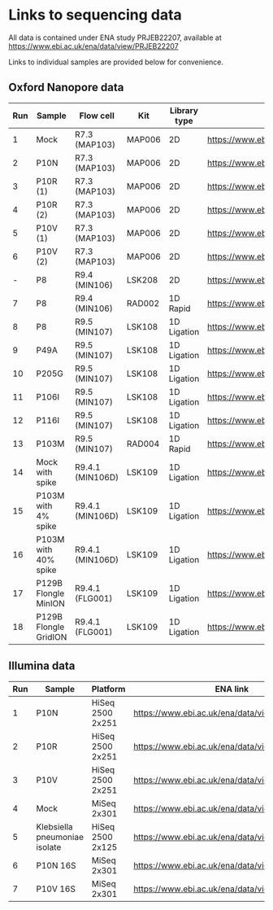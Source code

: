 Links to sequencing data
========================

All data is contained under ENA study PRJEB22207, available at https://www.ebi.ac.uk/ena/data/view/PRJEB22207

Links to individual samples are provided below for convenience.

Oxford Nanopore data
--------------------

| **Run** | **Sample** | **Flow cell** | **Kit** | **Library type** | **ENA link** |
| --- | --- | --- | --- | --- | --- |
| 1 | Mock | R7.3 (MAP103) | MAP006 | 2D | https://www.ebi.ac.uk/ena/data/view/ERR2105049 |
| 2 | P10N | R7.3 (MAP103) | MAP006 | 2D | https://www.ebi.ac.uk/ena/data/view/ERR2099164 |
| 3 | P10R (1) | R7.3 (MAP103) | MAP006 | 2D | https://www.ebi.ac.uk/ena/data/view/ERR2099165 |
| 4 | P10R (2) | R7.3 (MAP103) | MAP006 | 2D | https://www.ebi.ac.uk/ena/data/view/ERR2099166 |
| 5 | P10V (1) | R7.3 (MAP103) | MAP006 | 2D | https://www.ebi.ac.uk/ena/data/view/ERR2099167 |
| 6 | P10V (2) | R7.3 (MAP103) | MAP006 | 2D | https://www.ebi.ac.uk/ena/data/view/ERR2099168 |
| - | P8 | R9.4 (MIN106) | LSK208 | 2D | https://www.ebi.ac.uk/ena/data/view/ERR2099169 |
| 7 | P8 | R9.4 (MIN106) | RAD002 | 1D Rapid | https://www.ebi.ac.uk/ena/data/view/ERR2793134 |
| 8 | P8 | R9.5 (MIN107) | LSK108 | 1D Ligation | https://www.ebi.ac.uk/ena/data/view/ERR2797013 |
| 9 | P49A | R9.5 (MIN107) | LSK108 | 1D Ligation | https://www.ebi.ac.uk/ena/data/view/ERR2789876 |
| 10 | P205G | R9.5 (MIN107) | LSK108 | 1D Ligation | https://www.ebi.ac.uk/ena/data/view/ERR2793136 |
| 11 | P106I | R9.5 (MIN107) | LSK108 | 1D Ligation | https://www.ebi.ac.uk/ena/data/view/ERR2793137 |
| 12 | P116I | R9.5 (MIN107) | LSK108 | 1D Ligation | https://www.ebi.ac.uk/ena/data/view/ERR2793135 |
| 13 | P103M | R9.5 (MIN107) | RAD004 | 1D Rapid | https://www.ebi.ac.uk/ena/data/view/ERR2797012 |
| 14 | Mock with spike | R9.4.1 (MIN106D) | LSK109 | 1D Ligation | https://www.ebi.ac.uk/ena/data/view/ERR2797012 |
| 15 | P103M with 4% spike | R9.4.1 (MIN106D) | LSK109 | 1D Ligation | https://www.ebi.ac.uk/ena/data/view/ERR2797012 |
| 16 | P103M with 40% spike | R9.4.1 (MIN106D) | LSK109 | 1D Ligation | https://www.ebi.ac.uk/ena/data/view/ERR2797012 |
| 17 | P129B Flongle MinION | R9.4.1 (FLG001) | LSK109 | 1D Ligation | https://www.ebi.ac.uk/ena/data/view/ERR2797012 |
| 18 | P129B Flongle GridION | R9.4.1 (FLG001) | LSK109 | 1D Ligation | https://www.ebi.ac.uk/ena/data/view/ERR2797012 |

Illumina data
-------------

| **Run** | **Sample** | **Platform** | **ENA link** |
| --- | --- | --- | --- |
| 1 | P10N | HiSeq 2500 2x251 | https://www.ebi.ac.uk/ena/data/view/ERR2099157 |
| 2 | P10R | HiSeq 2500 2x251 | https://www.ebi.ac.uk/ena/data/view/ERR2099158 |
| 3 | P10V | HiSeq 2500 2x251 | https://www.ebi.ac.uk/ena/data/view/ERR2099159 |
| 4 | Mock | MiSeq 2x301 | https://www.ebi.ac.uk/ena/data/view/ERR2099160 |
| 5 | Klebsiella pneumoniae isolate | HiSeq 2500 2x125 | https://www.ebi.ac.uk/ena/data/view/ERR2099161 |
| 6 | P10N 16S | MiSeq 2x301 | https://www.ebi.ac.uk/ena/data/view/ERR2099162 |
| 7 | P10V 16S | MiSeq 2x301 | https://www.ebi.ac.uk/ena/data/view/ERR2099163 |
